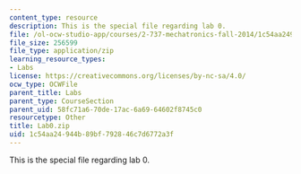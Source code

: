 ```yaml
---
content_type: resource
description: This is the special file regarding lab 0.
file: /ol-ocw-studio-app/courses/2-737-mechatronics-fall-2014/1c54aa24944b89bf792846c7d6772a3f_Lab0.zip
file_size: 256599
file_type: application/zip
learning_resource_types:
- Labs
license: https://creativecommons.org/licenses/by-nc-sa/4.0/
ocw_type: OCWFile
parent_title: Labs
parent_type: CourseSection
parent_uid: 58fc71a6-70de-17ac-6a69-64602f8745c0
resourcetype: Other
title: Lab0.zip
uid: 1c54aa24-944b-89bf-7928-46c7d6772a3f
---
```

This is the special file regarding lab 0.
